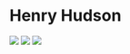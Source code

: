 <h1>Henry Hudson</h1>
<img src = "https://s-media-cache-ak0.pinimg.com/originals/00/23/e1/0023e1e4e1602fe18b1dd6d964e27a88.jpg">
<img src = "http://heraldicscienceheraldique.com/uploads/3/4/5/3/34536862/3445533_orig.jpg">
<img src = "https://upload.wikimedia.org/wikipedia/commons/thumb/d/d2/HenryHudson.jpg/220px-HenryHudson.jpg">




























